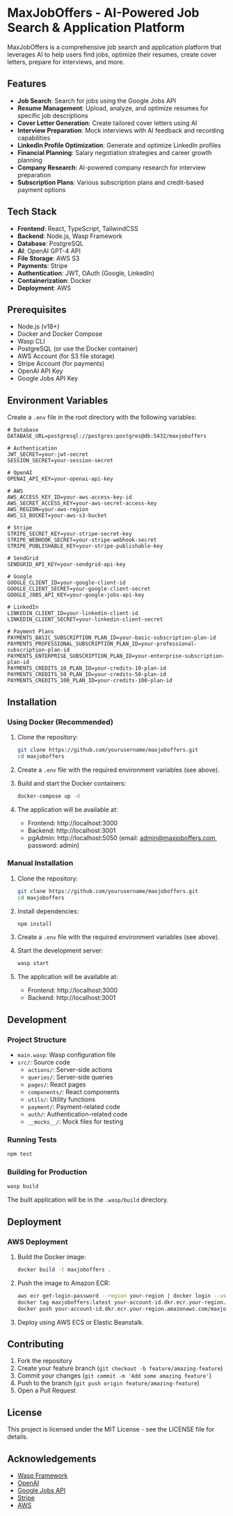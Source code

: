 # MaxJobOffers - AI-Powered Job Search & Application Platform

MaxJobOffers is a comprehensive job search and application platform that leverages AI to help users find jobs, optimize their resumes, create cover letters, prepare for interviews, and more.

## Features

- **Job Search**: Search for jobs using the Google Jobs API
- **Resume Management**: Upload, analyze, and optimize resumes for specific job descriptions
- **Cover Letter Generation**: Create tailored cover letters using AI
- **Interview Preparation**: Mock interviews with AI feedback and recording capabilities
- **LinkedIn Profile Optimization**: Generate and optimize LinkedIn profiles
- **Financial Planning**: Salary negotiation strategies and career growth planning
- **Company Research**: AI-powered company research for interview preparation
- **Subscription Plans**: Various subscription plans and credit-based payment options

## Tech Stack

- **Frontend**: React, TypeScript, TailwindCSS
- **Backend**: Node.js, Wasp Framework
- **Database**: PostgreSQL
- **AI**: OpenAI GPT-4 API
- **File Storage**: AWS S3
- **Payments**: Stripe
- **Authentication**: JWT, OAuth (Google, LinkedIn)
- **Containerization**: Docker
- **Deployment**: AWS

## Prerequisites

- Node.js (v18+)
- Docker and Docker Compose
- Wasp CLI
- PostgreSQL (or use the Docker container)
- AWS Account (for S3 file storage)
- Stripe Account (for payments)
- OpenAI API Key
- Google Jobs API Key

## Environment Variables

Create a `.env` file in the root directory with the following variables:

```
# Database
DATABASE_URL=postgresql://postgres:postgres@db:5432/maxjoboffers

# Authentication
JWT_SECRET=your-jwt-secret
SESSION_SECRET=your-session-secret

# OpenAI
OPENAI_API_KEY=your-openai-api-key

# AWS
AWS_ACCESS_KEY_ID=your-aws-access-key-id
AWS_SECRET_ACCESS_KEY=your-aws-secret-access-key
AWS_REGION=your-aws-region
AWS_S3_BUCKET=your-aws-s3-bucket

# Stripe
STRIPE_SECRET_KEY=your-stripe-secret-key
STRIPE_WEBHOOK_SECRET=your-stripe-webhook-secret
STRIPE_PUBLISHABLE_KEY=your-stripe-publishable-key

# SendGrid
SENDGRID_API_KEY=your-sendgrid-api-key

# Google
GOOGLE_CLIENT_ID=your-google-client-id
GOOGLE_CLIENT_SECRET=your-google-client-secret
GOOGLE_JOBS_API_KEY=your-google-jobs-api-key

# LinkedIn
LINKEDIN_CLIENT_ID=your-linkedin-client-id
LINKEDIN_CLIENT_SECRET=your-linkedin-client-secret

# Payment Plans
PAYMENTS_BASIC_SUBSCRIPTION_PLAN_ID=your-basic-subscription-plan-id
PAYMENTS_PROFESSIONAL_SUBSCRIPTION_PLAN_ID=your-professional-subscription-plan-id
PAYMENTS_ENTERPRISE_SUBSCRIPTION_PLAN_ID=your-enterprise-subscription-plan-id
PAYMENTS_CREDITS_10_PLAN_ID=your-credits-10-plan-id
PAYMENTS_CREDITS_50_PLAN_ID=your-credits-50-plan-id
PAYMENTS_CREDITS_100_PLAN_ID=your-credits-100-plan-id
```

## Installation

### Using Docker (Recommended)

1. Clone the repository:
   ```bash
   git clone https://github.com/yourusername/maxjoboffers.git
   cd maxjoboffers
   ```

2. Create a `.env` file with the required environment variables (see above).

3. Build and start the Docker containers:
   ```bash
   docker-compose up -d
   ```

4. The application will be available at:
   - Frontend: http://localhost:3000
   - Backend: http://localhost:3001
   - pgAdmin: http://localhost:5050 (email: admin@maxjoboffers.com, password: admin)

### Manual Installation

1. Clone the repository:
   ```bash
   git clone https://github.com/yourusername/maxjoboffers.git
   cd maxjoboffers
   ```

2. Install dependencies:
   ```bash
   npm install
   ```

3. Create a `.env` file with the required environment variables (see above).

4. Start the development server:
   ```bash
   wasp start
   ```

5. The application will be available at:
   - Frontend: http://localhost:3000
   - Backend: http://localhost:3001

## Development

### Project Structure

- `main.wasp`: Wasp configuration file
- `src/`: Source code
  - `actions/`: Server-side actions
  - `queries/`: Server-side queries
  - `pages/`: React pages
  - `components/`: React components
  - `utils/`: Utility functions
  - `payment/`: Payment-related code
  - `auth/`: Authentication-related code
  - `__mocks__/`: Mock files for testing

### Running Tests

```bash
npm test
```

### Building for Production

```bash
wasp build
```

The built application will be in the `.wasp/build` directory.

## Deployment

### AWS Deployment

1. Build the Docker image:
   ```bash
   docker build -t maxjoboffers .
   ```

2. Push the image to Amazon ECR:
   ```bash
   aws ecr get-login-password --region your-region | docker login --username AWS --password-stdin your-account-id.dkr.ecr.your-region.amazonaws.com
   docker tag maxjoboffers:latest your-account-id.dkr.ecr.your-region.amazonaws.com/maxjoboffers:latest
   docker push your-account-id.dkr.ecr.your-region.amazonaws.com/maxjoboffers:latest
   ```

3. Deploy using AWS ECS or Elastic Beanstalk.

## Contributing

1. Fork the repository
2. Create your feature branch (`git checkout -b feature/amazing-feature`)
3. Commit your changes (`git commit -m 'Add some amazing feature'`)
4. Push to the branch (`git push origin feature/amazing-feature`)
5. Open a Pull Request

## License

This project is licensed under the MIT License - see the LICENSE file for details.

## Acknowledgements

- [Wasp Framework](https://wasp-lang.dev/)
- [OpenAI](https://openai.com/)
- [Google Jobs API](https://developers.google.com/jobs)
- [Stripe](https://stripe.com/)
- [AWS](https://aws.amazon.com/)
